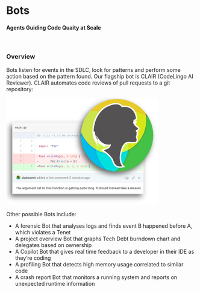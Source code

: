# Bots
#### Agents Guiding Code Quaity at Scale

<br/>

### Overview

Bots listen for events in the SDLC, look for patterns and perform some action based on the pattern found. Our flagship bot is CLAIR (CodeLingo AI Reviewer). CLAIR automates code reviews of pull requests to a git repository:

<!--

This automated end-to-end workflow we call a “BotFlow”. Below is an example of a BotFlow, created with our BotFlow Composer, which automates code reviews of pull requests to a git repository:
 
todo: image of botflow composer 

 -->

<img src="/img/clair_review_simple.png" alt="CLAIR (CodeLingo AI Reviewer) commenting on a pull-request" style="width: 80%;"/>

Other possible Bots include:
 
- A forensic Bot that analyses logs and finds event B happened before A, which violates a Tenet
- A project overview Bot that graphs Tech Debt burndown chart and delegates based on ownership
- A Copilot Bot that gives real time feedback to a developer in their IDE as they’re coding
- A profiling Bot that detects high memory usage correlated to similar code
- A crash report Bot that monitors a running system and reports on unexpected runtime information
